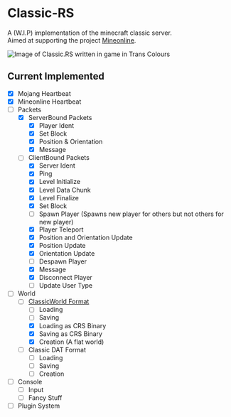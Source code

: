 # Classic-RS
A (W.I.P) implementation of the minecraft classic server.\
Aimed at supporting the project [Mineonline](http://mineonline.codie.gg/).

![Image of Classic.RS written in game in Trans Colours](https://github.com/Master0r0/classic-mc-rs/screenshots/splash.png)

## Current Implemented
- [x] Mojang Heartbeat
- [x] Mineonline Heartbeat
- [ ] Packets
    - [X] ServerBound Packets
        - [X] Player Ident
        - [X] Set Block
        - [X] Position & Orientation
        - [X] Message
    - [ ] ClientBound Packets
        - [X] Server Ident
        - [X] Ping
        - [X] Level Initialize
        - [X] Level Data Chunk
        - [X] Level Finalize
        - [X] Set Block
        - [ ] Spawn Player (Spawns new player for others but not others for new player)
        - [X] Player Teleport
        - [X] Position and Orientation Update
        - [X] Position Update
        - [X] Orientation Update
        - [ ] Despawn Player
        - [X] Message
        - [X] Disconnect Player
        - [ ] Update User Type
- [ ] World
    - [ ] [ClassicWorld Format](https://wiki.vg/ClassicWorld_file_format)
        - [ ] Loading
        - [ ] Saving
        - [X] Loading as CRS Binary
        - [X] Saving as CRS Binary
        - [X] Creation (A flat world)
    - [ ] Classic DAT Format
        - [ ] Loading
        - [ ] Saving
        - [ ] Creation
- [ ] Console
    - [ ] Input
    - [ ] Fancy Stuff
- [ ] Plugin System